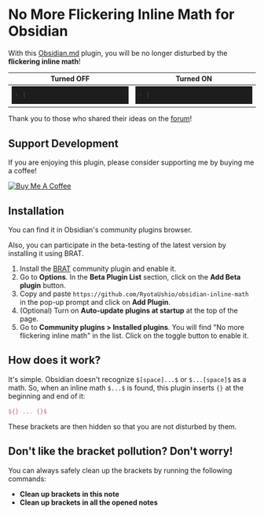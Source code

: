 # No More Flickering Inline Math for Obsidian

With this [Obsidian.md](https://obsidian.md/) plugin, you will be no longer disturbed by the **flickering inline math**!

Turned OFF               | Turned ON
:-----------------------:|:------------------------:
![Turned OFF](fig/off.gif) | ![Turned ON](fig/on.gif)

Thank you to those who shared their ideas on the [forum](https://forum.obsidian.md/t/inline-math-allow-white-spaces-before-closing-dollar-signs/63551)!

## Support Development

If you are enjoying this plugin, please consider supporting me by buying me a coffee!

<a href="https://www.buymeacoffee.com/ryotaushio" target="_blank"><img src="https://cdn.buymeacoffee.com/buttons/v2/default-yellow.png" alt="Buy Me A Coffee" style="height: 60px !important;width: 217px !important;" ></a>

## Installation

You can find it in Obsidian's community plugins browser.

Also, you can participate in the beta-testing of the latest version by installing it using BRAT. 

1.  Install the [BRAT](obsidian://show-plugin?id=obsidian42-brat) community plugin and enable it.
2.  Go to **Options**. In the **Beta Plugin List** section, click on the **Add Beta plugin** button.
3.  Copy and paste `https://github.com/RyotaUshio/obsidian-inline-math` in the pop-up prompt and click on **Add Plugin**.
4.  (Optional) Turn on **Auto-update plugins at startup** at the top of the page.
5.  Go to **Community plugins > Installed plugins**. You will find "No more flickering inline math" in the list. Click on the toggle button to enable it.

## How does it work?

It's simple. Obsidian doesn't recognize `$[space]...$` or `$...[space]$` as a math.
So, when an inline math `$...$` is found, this plugin inserts `{}` at the beginning and end of it:

```latex
${} ... {}$
```

These brackets are then hidden so that you are not disturbed by them.

## Don't like the bracket pollution? Don't worry!

You can always safely clean up the brackets by running the following commands:

- **Clean up brackets in this note**
- **Clean up brackets in all the opened notes**
